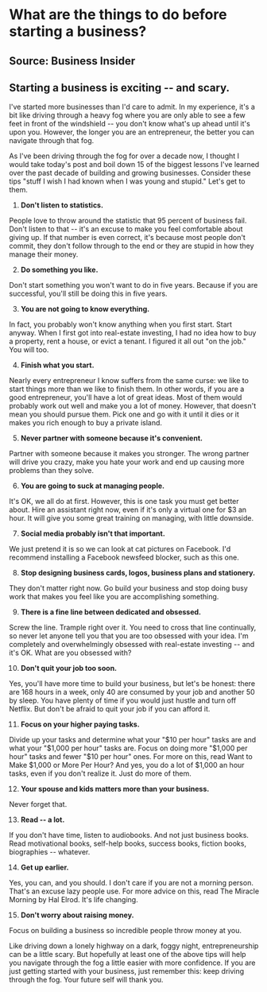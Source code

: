 # What are the things to do before starting a business?
## Source: Business Insider

## Starting a business is exciting -- and scary.

I've started more businesses than I'd care to admit. In my experience, it's a bit like driving through a heavy fog where you are only able to see a few feet in front of the windshield -- you don't know what's up ahead until it's upon you. However, the longer you are an entrepreneur, the better you can navigate through that fog.

As I've been driving through the fog for over a decade now, I thought I would take today's post and boil down 15 of the biggest lessons I've learned over the past decade of building and growing businesses. Consider these tips "stuff I wish I had known when I was young and stupid." Let's get to them.

1. **Don't listen to statistics.**

People love to throw around the statistic that 95 percent of business fail. Don't listen to that -- it's an excuse to make you feel comfortable about giving up. If that number is even correct, it's because most people don't commit, they don't follow through to the end or they are stupid in how they manage their money.

2. **Do something you like.**

Don't start something you won't want to do in five years. Because if you are successful, you'll still be doing this in five years.

3. **You are not going to know everything.**

In fact, you probably won't know anything when you first start. Start anyway. When I first got into real-estate investing, I had no idea how to buy a property, rent a house, or evict a tenant. I figured it all out "on the job." You will too.

4. **Finish what you start.**

Nearly every entrepreneur I know suffers from the same curse: we like to start things more than we like to finish them. In other words, if you are a good entrepreneur, you'll have a lot of great ideas. Most of them would probably work out well and make you a lot of money. However, that doesn't mean you should pursue them. Pick one and go with it until it dies or it makes you rich enough to buy a private island.

5. **Never partner with someone because it's convenient.**

Partner with someone because it makes you stronger. The wrong partner will drive you crazy, make you hate your work and end up causing more problems than they solve.

6. **You are going to suck at managing people.**

It's OK, we all do at first. However, this is one task you must get better about. Hire an assistant right now, even if it's only a virtual one for $3 an hour. It will give you some great training on managing, with little downside.

7. **Social media probably isn't that important.**

We just pretend it is so we can look at cat pictures on Facebook. I'd recommend installing a Facebook newsfeed blocker, such as this one.

8. **Stop designing business cards, logos, business plans and stationery.**

They don't matter right now. Go build your business and stop doing busy work that makes you feel like you are accomplishing something.

9. **There is a fine line between dedicated and obsessed.**

Screw the line. Trample right over it. You need to cross that line continually, so never let anyone tell you that you are too obsessed with your idea. I'm completely and overwhelmingly obsessed with real-estate investing -- and it's OK. What are you obsessed with?

10. **Don't quit your job too soon.**

Yes, you'll have more time to build your business, but let's be honest: there are 168 hours in a week, only 40 are consumed by your job and another 50 by sleep. You have plenty of time if you would just hustle and turn off Netflix. But don't be afraid to quit your job if you can afford it.

11. **Focus on your higher paying tasks.**

Divide up your tasks and determine what your "$10 per hour" tasks are and what your "$1,000 per hour" tasks are. Focus on doing more "$1,000 per hour" tasks and fewer "$10 per hour" ones. For more on this, read Want to Make $1,000 or More Per Hour? And yes, you do a lot of $1,000 an hour tasks, even if you don't realize it. Just do more of them.

12. **Your spouse and kids matters more than your business.**

Never forget that.

13. **Read -- a lot.**

If you don't have time, listen to audiobooks. And not just business books. Read motivational books, self-help books, success books, fiction books, biographies -- whatever.

14. **Get up earlier.**

Yes, you can, and you should. I don't care if you are not a morning person. That's an excuse lazy people use. For more advice on this, read The Miracle Morning by Hal Elrod. It's life changing.

15. **Don't worry about raising money.**

Focus on building a business so incredible people throw money at you.

Like driving down a lonely highway on a dark, foggy night, entrepreneurship can be a little scary. But hopefully at least one of the above tips will help you navigate through the fog a little easier with more confidence. If you are just getting started with your business, just remember this: keep driving through the fog. Your future self will thank you.
